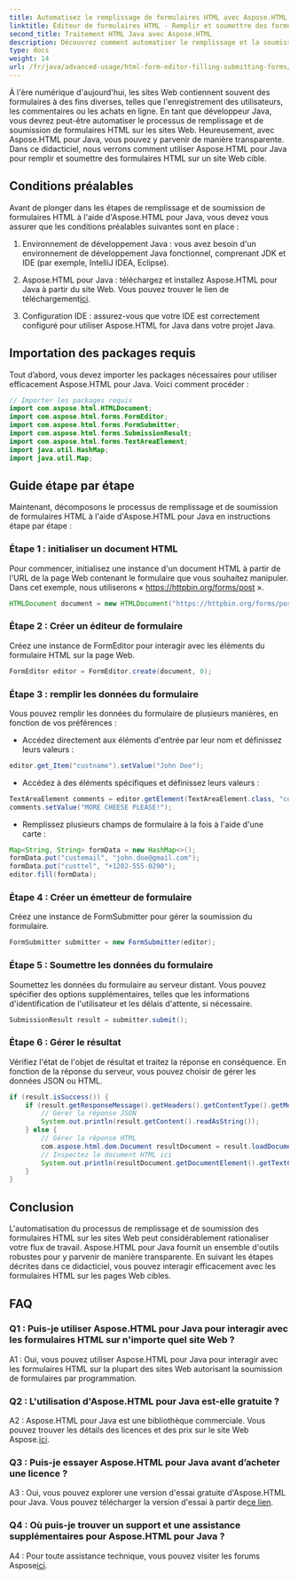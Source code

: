 ```yaml
---
title: Automatisez le remplissage de formulaires HTML avec Aspose.HTML pour Java
linktitle: Éditeur de formulaires HTML - Remplir et soumettre des formulaires
second_title: Traitement HTML Java avec Aspose.HTML
description: Découvrez comment automatiser le remplissage et la soumission de formulaires HTML avec Aspose.HTML pour Java. Simplifiez l'interaction Web avec ce didacticiel.
type: docs
weight: 14
url: /fr/java/advanced-usage/html-form-editor-filling-submitting-forms/
---
```

À l'ère numérique d'aujourd'hui, les sites Web contiennent souvent des formulaires à des fins diverses, telles que l'enregistrement des utilisateurs, les commentaires ou les achats en ligne. En tant que développeur Java, vous devrez peut-être automatiser le processus de remplissage et de soumission de formulaires HTML sur les sites Web. Heureusement, avec Aspose.HTML pour Java, vous pouvez y parvenir de manière transparente. Dans ce didacticiel, nous verrons comment utiliser Aspose.HTML pour Java pour remplir et soumettre des formulaires HTML sur un site Web cible.

## Conditions préalables

Avant de plonger dans les étapes de remplissage et de soumission de formulaires HTML à l'aide d'Aspose.HTML pour Java, vous devez vous assurer que les conditions préalables suivantes sont en place :

1. Environnement de développement Java : vous avez besoin d'un environnement de développement Java fonctionnel, comprenant JDK et IDE (par exemple, IntelliJ IDEA, Eclipse).

2.  Aspose.HTML pour Java : téléchargez et installez Aspose.HTML pour Java à partir du site Web. Vous pouvez trouver le lien de téléchargement[ici](https://releases.aspose.com/html/java/).

3. Configuration IDE : assurez-vous que votre IDE est correctement configuré pour utiliser Aspose.HTML for Java dans votre projet Java.

## Importation des packages requis

Tout d’abord, vous devez importer les packages nécessaires pour utiliser efficacement Aspose.HTML pour Java. Voici comment procéder :

```java
// Importer les packages requis
import com.aspose.html.HTMLDocument;
import com.aspose.html.forms.FormEditor;
import com.aspose.html.forms.FormSubmitter;
import com.aspose.html.forms.SubmissionResult;
import com.aspose.html.forms.TextAreaElement;
import java.util.HashMap;
import java.util.Map;
```

## Guide étape par étape

Maintenant, décomposons le processus de remplissage et de soumission de formulaires HTML à l'aide d'Aspose.HTML pour Java en instructions étape par étape :

### Étape 1 : initialiser un document HTML

Pour commencer, initialisez une instance d'un document HTML à partir de l'URL de la page Web contenant le formulaire que vous souhaitez manipuler. Dans cet exemple, nous utiliserons « https://httpbin.org/forms/post ».

```java
HTMLDocument document = new HTMLDocument("https://httpbin.org/forms/post");
```

### Étape 2 : Créer un éditeur de formulaire

Créez une instance de FormEditor pour interagir avec les éléments du formulaire HTML sur la page Web.

```java
FormEditor editor = FormEditor.create(document, 0);
```

### Étape 3 : remplir les données du formulaire

Vous pouvez remplir les données du formulaire de plusieurs manières, en fonction de vos préférences :

- Accédez directement aux éléments d'entrée par leur nom et définissez leurs valeurs :

```java
editor.get_Item("custname").setValue("John Doe");
```

- Accédez à des éléments spécifiques et définissez leurs valeurs :

```java
TextAreaElement comments = editor.getElement(TextAreaElement.class, "comments");
comments.setValue("MORE CHEESE PLEASE!");
```

- Remplissez plusieurs champs de formulaire à la fois à l'aide d'une carte :

```java
Map<String, String> formData = new HashMap<>();
formData.put("custemail", "john.doe@gmail.com");
formData.put("custtel", "+1202-555-0290");
editor.fill(formData);
```

### Étape 4 : Créer un émetteur de formulaire

Créez une instance de FormSubmitter pour gérer la soumission du formulaire.

```java
FormSubmitter submitter = new FormSubmitter(editor);
```

### Étape 5 : Soumettre les données du formulaire

Soumettez les données du formulaire au serveur distant. Vous pouvez spécifier des options supplémentaires, telles que les informations d'identification de l'utilisateur et les délais d'attente, si nécessaire.

```java
SubmissionResult result = submitter.submit();
```

### Étape 6 : Gérer le résultat

Vérifiez l'état de l'objet de résultat et traitez la réponse en conséquence. En fonction de la réponse du serveur, vous pouvez choisir de gérer les données JSON ou HTML.

```java
if (result.isSuccess()) {
    if (result.getResponseMessage().getHeaders().getContentType().getMediaType().equals("application/json")) {
        // Gérer la réponse JSON
        System.out.println(result.getContent().readAsString());
    } else {
        // Gérer la réponse HTML
        com.aspose.html.dom.Document resultDocument = result.loadDocument();
        // Inspectez le document HTML ici
        System.out.println(resultDocument.getDocumentElement().getTextContent());
    }
}
```

## Conclusion

L'automatisation du processus de remplissage et de soumission des formulaires HTML sur les sites Web peut considérablement rationaliser votre flux de travail. Aspose.HTML pour Java fournit un ensemble d'outils robustes pour y parvenir de manière transparente. En suivant les étapes décrites dans ce didacticiel, vous pouvez interagir efficacement avec les formulaires HTML sur les pages Web cibles.

## FAQ

### Q1 : Puis-je utiliser Aspose.HTML pour Java pour interagir avec les formulaires HTML sur n'importe quel site Web ?

A1 : Oui, vous pouvez utiliser Aspose.HTML pour Java pour interagir avec les formulaires HTML sur la plupart des sites Web autorisant la soumission de formulaires par programmation.

### Q2 : L'utilisation d'Aspose.HTML pour Java est-elle gratuite ?

 A2 : Aspose.HTML pour Java est une bibliothèque commerciale. Vous pouvez trouver les détails des licences et des prix sur le site Web Aspose.[ici](https://purchase.aspose.com/buy).

### Q3 : Puis-je essayer Aspose.HTML pour Java avant d’acheter une licence ?

 A3 : Oui, vous pouvez explorer une version d'essai gratuite d'Aspose.HTML pour Java. Vous pouvez télécharger la version d'essai à partir de[ce lien](https://releases.aspose.com/).

### Q4 : Où puis-je trouver un support et une assistance supplémentaires pour Aspose.HTML pour Java ?

 A4 : Pour toute assistance technique, vous pouvez visiter les forums Aspose[ici](https://forum.aspose.com/).